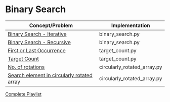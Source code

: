 
# Binary Search  
  
|Concept/Problem|Implementation|
|--|--|
|[Binary Search - Iterative](https://www.youtube.com/watch?v=OAZc1zwjERU)|binary_search.py |
|[Binary Search - Recursive](https://www.youtube.com/watch?v=-bQ4UzUmWe8)|binary_search.py|
|[First or Last Occurrence](https://www.youtube.com/watch?v=OE7wUUpJw6I)|target_count.py|
|[Target Count](https://www.youtube.com/watch?v=pLT_9jwaPLs)|target_count.py|
|[No. of rotations](https://www.youtube.com/watch?v=4qjprDkJrjY)|circularly_rotated_array.py|
|[Search element in circularly rotated array](https://www.youtube.com/watch?v=uufaK2uLnSI)|circularly_rotated_array.py|

[Complete Playlist](https://www.youtube.com/playlist?list=PL2_aWCzGMAwL3ldWlrii6YeLszojgH77j) 
